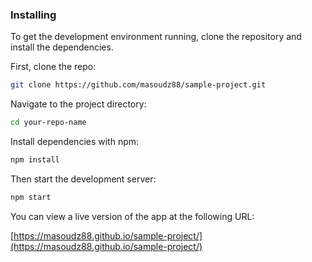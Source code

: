 
### Installing

To get the development environment running, clone the repository and install the dependencies.

First, clone the repo:

```bash
git clone https://github.com/masoudz88/sample-project.git
```

Navigate to the project directory:
```bash
cd your-repo-name
```

Install dependencies with npm:
```bash
npm install
```

Then start the development server:
```bash
npm start
```

You can view a live version of the app at the following URL:

[https://masoudz88.github.io/sample-project/](https://masoudz88.github.io/sample-project/)